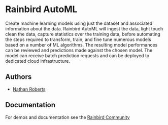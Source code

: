 
# Rainbird AutoML

Create machine learning models using just the dataset and associated information about the data. Rainbird AutoML will ingest the data, light touch clean the data, capture statistics over the training data, before automating the steps required to transform, train, and fine tune numerous models based on a number of ML algorithms. The resulting model performances can be reviewed and predictions made against the chosen model. The model can receive batch prediction requests and can be deployed to dedicated cloud infrastructure.

## Authors

- [Nathan Roberts](https://github.com/nroberts1)


## Documentation

For demos and documentation see the [Rainbird Community](https://community.rainbird.ai/)
